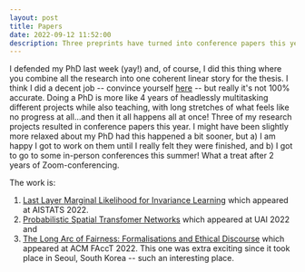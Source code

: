 ```yaml
---
layout: post
title: Papers
date: 2022-09-12 11:52:00
description: Three preprints have turned into conference papers this year.
---
```


I defended my PhD last week (yay!) and, of course, I did this thing where you combine all the research into one coherent linear story for the thesis. I think I did a decent job -- convince yourself <a href="https://backend.orbit.dtu.dk/ws/portalfiles/portal/300326716/PhD_thesis_Pola_Elisabeth_Schw_bel.pdf">here</a> -- but really it's not 100% accurate. Doing a PhD is more like 4 years of headlessly multitasking different projects while also teaching, with long stretches of what feels like no progress at all...and then it all happens all at once! Three of my research projects resulted in conference papers this year. I might have been slightly more relaxed about my PhD had this happened a bit sooner, but a) I am happy I got to work on them until I really felt they were finished, and b) I got to go to some in-person conferences this summer! What a treat after 2 years of Zoom-conferencing. 

The work is: 
1. <a href="https://proceedings.mlr.press/v151/schwobel22a.html">Last Layer Marginal Likelihood for Invariance Learning</a> which appeared at AISTATS 2022. 
2. <a href="https://arxiv.org/pdf/2004.03637.pdf">Probabilistic Spatial Transfomer Networks</a> which appeared at UAI 2022 and 
3. <a href="https://arxiv.org/pdf/2203.06038.pdf">The Long Arc of Fairness: Formalisations and Ethical Discourse</a> which appeared at ACM FAccT 2022. This one was extra exciting since it took place in Seoul, South Korea -- such an interesting place. 